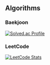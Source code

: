 ## Algorithms
### Baekjoon
[![Solved.ac Profile](http://mazassumnida.wtf/api/v2/generate_badge?boj=95bogyeom)]([https://solved.ac/95bogyeom](https://solved.ac/profile/95bogyeom)/)

### LeetCode
[![LeetCode Stats](https://leetcard.jacoblin.cool/bokyum?theme=dark&font=Amiko&ext=activity)](https://leetcode.com/bokyum)

<!--
**bokyum/bokyum** is a ✨ _special_ ✨ repository because its `README.md` (this file) appears on your GitHub profile.

Here are some ideas to get you started:

- 🔭 I’m currently working on ...
- 🌱 I’m currently learning ...
- 👯 I’m looking to collaborate on ...
- 🤔 I’m looking for help with ...
- 💬 Ask me about ...
- 📫 How to reach me: ...
- 😄 Pronouns: ...
- ⚡ Fun fact: ...
-->
